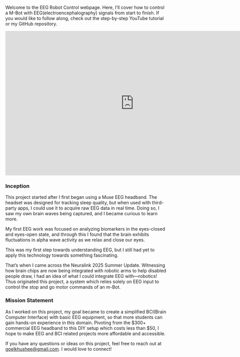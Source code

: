Welcome to the EEG Robot Control webpage. Here, I’ll cover how to control a M-Bot with EEG(electroencephalography) signals from start to finish. If you would like to follow along, check out the step-by-step YouTube tutorial or my GitHub repository.



<iframe width="800" height="450" 
    src="https://www.youtube.com/embed/uV7v0Md52Rs?autoplay=1&mute=1" 
    title="EEG Robot Control - A Complete Tutorial" frameborder="0" 
    allow="accelerometer; autoplay; clipboard-write; encrypted-media; gyroscope; picture-in-picture" 
    allowfullscreen>
</iframe>

### Inception 
This project started after I first began using a Muse EEG headband. The headset was designed for tracking sleep quality, but when used with third-party apps, I could use it to acquire raw EEG data in real time. Doing so, I saw my own brain waves being captured, and I became curious to learn more. 

My first EEG work was focused on analyzing biomarkers in the eyes-closed and eyes-open state, and through this I found that the brain exhibits fluctuations in alpha wave activity as we relax and close our eyes. 

This was my first step towards understanding EEG, but I still had yet to apply this technology towards something fascinating. 

That’s when I came across the Neuralink 2025 Summer Update. Witnessing how brain chips are now being integrated with robotic arms to help disabled people draw, I had an idea of what I could integrate EEG with—robotics! Thus originated this project, a system which relies solely on EEG input to control the stop and go motor commands of an m-Bot.


### Mission Statement
As I worked on this project, my goal became to create a simplified BCI(Brain Computer Interface) with basic EEG equipment, so that more students can gain hands-on experience in this domain. Pivoting from the $300+ commercial EEG headband to this DIY setup which costs less than $50, I hope to make EEG and BCI related projects more affordable and accessible. 


If you have any questions or ideas on this project, feel free to reach out at goelkhushee@gmail.com. I would love to connect!

